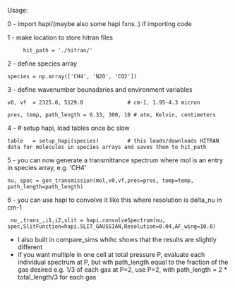 Usage:

0 - import hapi/(maybe also some hapi fxns..) if importing code

1 - make location to store hitran files

    	 hit_path = './hitran/'
	 
2 - define species array

    species = np.array(['CH4', 'N2O', 'CO2'])

3 - define wavenumber bounadaries and environment variables

    v0, vf  = 2325.0, 5129.0			  # cm-1, 1.95-4.3 micron
    
    pres, temp, path_length = 0.33, 300, 10	# atm, Kelvin, centimeters

4 - # setup hapi, load tables once bc slow

    table   = setup_hapi(species)		  # this loads/downloads HITRAN data for molecules in species arrays and saves them to hit_path

5 - you can now generate a transmittance spectrum where mol is an entry in species array, e.g. 'CH4'

    nu, spec = gen_transmission(mol,v0,vf,pres=pres, temp=temp, path_length=path_length)

6 - you can use hapi to convolve it like this where resolution is delta_nu in cm-1

     nu_,trans_,i1,i2,slit = hapi.convolveSpectrum(nu, spec,SlitFunction=hapi.SLIT_GAUSSIAN,Resolution=0.04,AF_wing=10.0)

* I also built in compare_sims whihc shows that the results are slightly different
* if you want multiple in one cell at total pressure P, evaluate each individual spectrum at P, but wth path_length equal to the fraction of the gas desired e.g. 1/3 of each gas at P=2, use P=2, with path_length = 2 * total_length/3 for each gas




